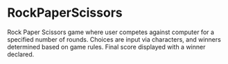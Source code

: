 # RockPaperScissors
Rock Paper Scissors game where user competes against computer for a specified number of rounds. Choices are input via characters, and winners determined based on game rules. Final score displayed with a winner declared.
